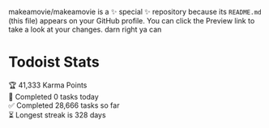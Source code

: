 makeamovie/makeamovie is a ✨ special ✨ repository because its `README.md` (this file) appears on your GitHub profile.
You can click the Preview link to take a look at your changes. darn right ya can

# Todoist Stats

<!-- TODO-IST:START -->
🏆  41,333 Karma Points           
🌸  Completed 0 tasks today           
✅  Completed 28,666 tasks so far           
⏳  Longest streak is 328 days
<!-- TODO-IST:END -->